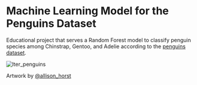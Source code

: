 # Machine Learning Model for the Penguins Dataset

Educational project that serves a Random Forest model to classify penguin species among Chinstrap, Gentoo, and Adelie according to the [penguins dataset](https://www.kaggle.com/datasets/parulpandey/palmer-archipelago-antarctica-penguin-data/data).

![lter_penguins](https://github.com/omerzaferakca/Penguin-Species-Classification/assets/152973800/5d338d30-fa30-4c45-830d-bb7a91374f3b)

Artwork by [@allison_horst](https://github.com/allisonhorst/palmerpenguins?tab=readme-ov-file#meet-the-palmer-penguins)

